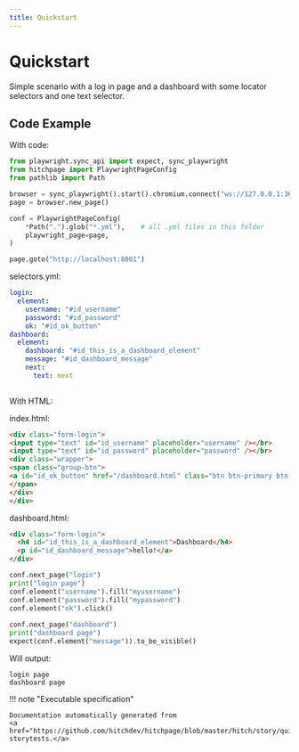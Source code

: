 ```yaml
---
title: Quickstart
---
```

# Quickstart




Simple scenario with a log in page and a dashboard
with some locator selectors and one text selector.


## Code Example


With code:

```python
from playwright.sync_api import expect, sync_playwright
from hitchpage import PlaywrightPageConfig
from pathlib import Path

browser = sync_playwright().start().chromium.connect("ws://127.0.0.1:3605")
page = browser.new_page()

conf = PlaywrightPageConfig(
    *Path(".").glob("*.yml"),    # all .yml files in this folder
    playwright_page=page,
)

page.goto("http://localhost:8001")

```


selectors.yml:

```yaml
login:
  element:
    username: "#id_username"
    password: "#id_password"
    ok: "#id_ok_button"
dashboard:
  element:
    dashboard: "#id_this_is_a_dashboard_element"
    message: "#id_dashboard_message"
    next:
      text: next
    
```

With HTML:


index.html:

```html
<div class="form-login">
<input type="text" id="id_username" placeholder="username" /></br>
<input type="text" id="id_password" placeholder="password" /></br>
<div class="wrapper">
<span class="group-btn">     
<a id="id_ok_button" href="/dashboard.html" class="btn btn-primary btn-md">login <i class="fa fa-sign-in"></i></a>
</span>
</div>
</div>

```

dashboard.html:

```html
<div class="form-login">
  <h4 id="id_this_is_a_dashboard_element">Dashboard</h4>
  <p id="id_dashboard_message">hello!</a>
</div>

```







```python
conf.next_page("login")
print("login page")
conf.element("username").fill("myusername")
conf.element("password").fill("mypassword")
conf.element("ok").click()
  
conf.next_page("dashboard")
print("dashboard page")
expect(conf.element("message")).to_be_visible()

```

Will output:
```
login page                                                                                                                                                      
dashboard page
```









!!! note "Executable specification"

    Documentation automatically generated from 
    <a href="https://github.com/hitchdev/hitchpage/blob/master/hitch/story/quickstart.story">quickstart.story
    storytests.</a>

